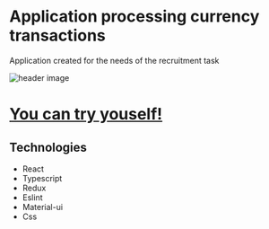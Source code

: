 # Application processing currency transactions
  Application created for the needs of the recruitment task

![header image](https://raw.github.com/lukaszjagodka/application-processing-currency-transactions/master/screen.png)

# [You can try youself!]()

## Technologies
* React
* Typescript
* Redux
* Eslint 
* Material-ui
* Css
